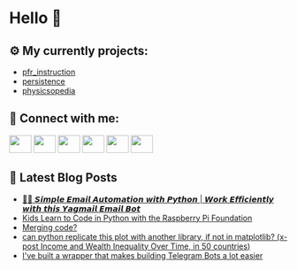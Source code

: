 # Hello 👋

## ⚙️ My currently projects:
- [pfr_instruction](https://github.com/bullbesh/pfr_instruction)
- [persistence](https://github.com/bullbesh/persistence)
- [physicsopedia](https://github.com/bullbesh/physicsopedia)

## 🔎 Connect with me:
[<img height="32" width="40" src="https://cdn.jsdelivr.net/npm/simple-icons@v5/icons/telegram.svg" />](https://t.me/bullbesh)
[<img height="32" width="40" src="https://cdn.jsdelivr.net/npm/simple-icons@v5/icons/vk.svg" />](https://vk.com/bullbesh)
[<img height="32" width="40" src="https://cdn.jsdelivr.net/npm/simple-icons@v5/icons/twitter.svg" />](https://twitter.com/bullbesh1)
[<img height="32" width="40" src="https://cdn.jsdelivr.net/npm/simple-icons@v5/icons/instagram.svg" />](https://www.instagram.com/bullbesh)
[<img height="32" width="40" src="https://cdn.jsdelivr.net/npm/simple-icons@v5/icons/reddit.svg" />](https://www.reddit.com/user/bullbesh)
[<img height="32" width="40" src="https://cdn.jsdelivr.net/npm/simple-icons@v5/icons/youtube.svg" />](https://www.youtube.com/channel/UCtfjRs6uzgq5mfm8S06WTcg)

## 📕 Latest Blog Posts
<!-- BLOG-POST-LIST:START -->
- [🦾📧 𝙎𝙞𝙢𝙥𝙡𝙚 𝙀𝙢𝙖𝙞𝙡 𝘼𝙪𝙩𝙤𝙢𝙖𝙩𝙞𝙤𝙣 𝙬𝙞𝙩𝙝 𝙋𝙮𝙩𝙝𝙤𝙣 | 𝙒𝙤𝙧𝙠 𝙀𝙛𝙛𝙞𝙘𝙞𝙚𝙣𝙩𝙡𝙮 𝙬𝙞𝙩𝙝 𝙩𝙝𝙞𝙨 𝙔𝙖𝙜𝙢𝙖𝙞𝙡 𝙀𝙢𝙖𝙞𝙡 𝘽𝙤𝙩](https://www.reddit.com/r/Python/comments/tnwa09/𝙎𝙞𝙢𝙥𝙡𝙚_𝙀𝙢𝙖𝙞𝙡_𝘼𝙪𝙩𝙤𝙢𝙖𝙩𝙞𝙤𝙣_𝙬𝙞𝙩𝙝_𝙋𝙮𝙩𝙝𝙤𝙣_𝙒𝙤𝙧𝙠/)
- [Kids Learn to Code in Python with the Raspberry Pi Foundation](https://www.reddit.com/r/Python/comments/tnw8zx/kids_learn_to_code_in_python_with_the_raspberry/)
- [Merging code?](https://www.reddit.com/r/Python/comments/tnw6wq/merging_code/)
- [can python replicate this plot with another library, if not in matplotlib? &lpar;x-post Income and Wealth Inequality Over Time, in 50 countries&rpar;](https://www.reddit.com/r/Python/comments/tntwu4/can_python_replicate_this_plot_with_another/)
- [I&#39;ve built a wrapper that makes building Telegram Bots a lot easier](https://www.reddit.com/r/Python/comments/tnsarp/ive_built_a_wrapper_that_makes_building_telegram/)
<!-- BLOG-POST-LIST:END -->
